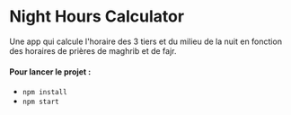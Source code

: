 # Night Hours Calculator

Une app qui calcule l'horaire des 3 tiers et du milieu de la nuit en fonction des horaires de prières de maghrib et de fajr.

#### Pour lancer le projet :

- `npm install`
- `npm start`

